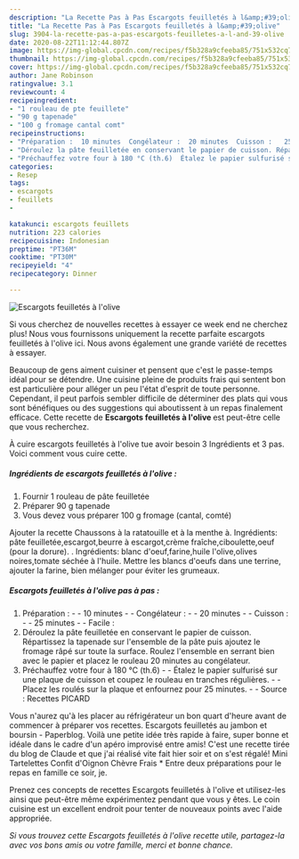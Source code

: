 ```yaml
---
description: "La Recette Pas à Pas Escargots feuilletés à l&amp;#39;olive"
title: "La Recette Pas à Pas Escargots feuilletés à l&amp;#39;olive"
slug: 3904-la-recette-pas-a-pas-escargots-feuilletes-a-l-and-39-olive
date: 2020-08-22T11:12:44.807Z
image: https://img-global.cpcdn.com/recipes/f5b328a9cfeeba85/751x532cq70/escargots-feuilletes-a-lolive-photo-principale-de-la-recette.jpg
thumbnail: https://img-global.cpcdn.com/recipes/f5b328a9cfeeba85/751x532cq70/escargots-feuilletes-a-lolive-photo-principale-de-la-recette.jpg
cover: https://img-global.cpcdn.com/recipes/f5b328a9cfeeba85/751x532cq70/escargots-feuilletes-a-lolive-photo-principale-de-la-recette.jpg
author: Jane Robinson
ratingvalue: 3.1
reviewcount: 4
recipeingredient:
- "1 rouleau de pte feuillete"
- "90 g tapenade"
- "100 g fromage cantal comt"
recipeinstructions:
- "Préparation :  10 minutes  Congélateur :  20 minutes  Cuisson :   25 minutes  Facile :"
- "Déroulez la pâte feuilletée en conservant le papier de cuisson. Répartissez la tapenade sur l&#39;ensemble de la pâte puis ajoutez le fromage râpé sur toute la surface. Roulez l&#39;ensemble en serrant bien avec le papier et placez le rouleau 20 minutes au congélateur."
- "Préchauffez votre four à 180 °C (th.6)  Étalez le papier sulfurisé sur une plaque de cuisson et coupez le rouleau en tranches régulières.  Placez les roulés sur la plaque et enfournez pour 25 minutes.  Source : Recettes PICARD"
categories:
- Resep
tags:
- escargots
- feuillets
- 

katakunci: escargots feuillets  
nutrition: 223 calories
recipecuisine: Indonesian
preptime: "PT36M"
cooktime: "PT30M"
recipeyield: "4"
recipecategory: Dinner

---
```



![Escargots feuilletés à l&#39;olive](https://img-global.cpcdn.com/recipes/f5b328a9cfeeba85/751x532cq70/escargots-feuilletes-a-lolive-photo-principale-de-la-recette.jpg)

Si vous cherchez de nouvelles recettes à essayer ce week end ne cherchez plus! Nous vous fournissons uniquement la recette parfaite escargots feuilletés à l&#39;olive ici. Nous avons également une grande variété de recettes à essayer.

Beaucoup de gens aiment cuisiner et pensent que c'est le passe-temps idéal pour se détendre. Une cuisine pleine de produits frais qui sentent bon est particulière pour alléger un peu l'état d'esprit de toute personne. Cependant, il peut parfois sembler difficile de déterminer des plats qui vous sont bénéfiques ou des suggestions qui aboutissent à un repas finalement efficace. Cette recette de <strong> Escargots feuilletés à l&#39;olive </strong> est peut-être celle que vous recherchez.

<!--inarticleads1-->

À cuire escargots feuilletés à l&#39;olive tue avoir besoin 3 Ingrédients et 3 pas. Voici comment vous cuire cette.

##### Ingrédients de escargots feuilletés à l&#39;olive :

1. Fournir 1 rouleau de pâte feuilletée
1. Préparer 90 g tapenade
1. Vous devez vous préparer 100 g fromage (cantal, comté)


Ajouter la recette Chaussons à la ratatouille et à la menthe à. Ingrédients: pâte feuilletée,escargot,beurre à escargot,crème fraîche,ciboulette,oeuf (pour la dorure). . Ingrédients: blanc d&#39;oeuf,farine,huile l&#39;olive,olives noires,tomate séchée à l&#39;huile. Mettre les blancs d&#39;oeufs dans une terrine, ajouter la farine, bien mélanger pour éviter les grumeaux. 

<!--inarticleads2-->

##### Escargots feuilletés à l&#39;olive pas à pas :

1. Préparation : -  - 10 minutes -  - Congélateur : -  - 20 minutes -  - Cuisson :  -  - 25 minutes -  - Facile :
1. Déroulez la pâte feuilletée en conservant le papier de cuisson. Répartissez la tapenade sur l&#39;ensemble de la pâte puis ajoutez le fromage râpé sur toute la surface. Roulez l&#39;ensemble en serrant bien avec le papier et placez le rouleau 20 minutes au congélateur.
1. Préchauffez votre four à 180 °C (th.6) -  - Étalez le papier sulfurisé sur une plaque de cuisson et coupez le rouleau en tranches régulières. -  - Placez les roulés sur la plaque et enfournez pour 25 minutes. -  - Source : Recettes PICARD


Vous n&#39;aurez qu&#39;à les placer au réfrigérateur un bon quart d&#39;heure avant de commencer à préparer vos recettes. Escargots feuilletés au jambon et boursin - Paperblog. Voilà une petite idée très rapide à faire, super bonne et idéale dans le cadre d&#39;un apéro improvisé entre amis! C&#39;est une recette tirée du blog de Claude et que j&#39;ai réalisé vite fait hier soir et on s&#39;est régalé! Mini Tartelettes Confit d&#39;Oignon Chèvre Frais * Entre deux préparations pour le repas en famille ce soir, je. 

<!--inarticleads1-->

<p>
Prenez ces concepts de recettes Escargots feuilletés à l&#39;olive et utilisez-les ainsi que peut-être même expérimentez pendant que vous y êtes. Le coin cuisine est un excellent endroit pour tenter de nouveaux points avec l'aide appropriée.
</p>

<p>
<i>Si vous trouvez cette Escargots feuilletés à l&#39;olive recette utile, partagez-la avec vos bons amis ou votre famille, merci et bonne chance.</i>
</p>
